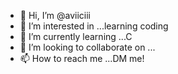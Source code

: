 - 👋 Hi, I’m @aviiciii
- 👀 I’m interested in ...learning coding
- 🌱 I’m currently learning ...C
- 💞️ I’m looking to collaborate on ...
- 📫 How to reach me ...DM me!
